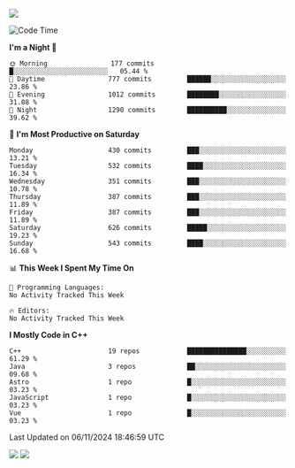 ![](https://komarev.com/ghpvc/?username=lilpidgey&color=red)
<!--START_SECTION:waka-->
![Code Time](http://img.shields.io/badge/Code%20Time-1%2C491%20hrs%2018%20mins-blue)

**I'm a Night 🦉** 

```text
🌞 Morning                177 commits         █░░░░░░░░░░░░░░░░░░░░░░░░   05.44 % 
🌆 Daytime                777 commits         ██████░░░░░░░░░░░░░░░░░░░   23.86 % 
🌃 Evening                1012 commits        ████████░░░░░░░░░░░░░░░░░   31.08 % 
🌙 Night                  1290 commits        ██████████░░░░░░░░░░░░░░░   39.62 % 
```
📅 **I'm Most Productive on Saturday** 

```text
Monday                   430 commits         ███░░░░░░░░░░░░░░░░░░░░░░   13.21 % 
Tuesday                  532 commits         ████░░░░░░░░░░░░░░░░░░░░░   16.34 % 
Wednesday                351 commits         ███░░░░░░░░░░░░░░░░░░░░░░   10.78 % 
Thursday                 387 commits         ███░░░░░░░░░░░░░░░░░░░░░░   11.89 % 
Friday                   387 commits         ███░░░░░░░░░░░░░░░░░░░░░░   11.89 % 
Saturday                 626 commits         █████░░░░░░░░░░░░░░░░░░░░   19.23 % 
Sunday                   543 commits         ████░░░░░░░░░░░░░░░░░░░░░   16.68 % 
```


📊 **This Week I Spent My Time On** 

```text
💬 Programming Languages: 
No Activity Tracked This Week

🔥 Editors: 
No Activity Tracked This Week
```

**I Mostly Code in C++** 

```text
C++                      19 repos            ███████████████░░░░░░░░░░   61.29 % 
Java                     3 repos             ██░░░░░░░░░░░░░░░░░░░░░░░   09.68 % 
Astro                    1 repo              █░░░░░░░░░░░░░░░░░░░░░░░░   03.23 % 
JavaScript               1 repo              █░░░░░░░░░░░░░░░░░░░░░░░░   03.23 % 
Vue                      1 repo              █░░░░░░░░░░░░░░░░░░░░░░░░   03.23 % 
```




 Last Updated on 06/11/2024 18:46:59 UTC
<!--END_SECTION:waka-->
![](https://hit.yhype.me/github/profile?user_id=42968544)
![](https://komarev.com/ghpvc/?lilpidgey)
